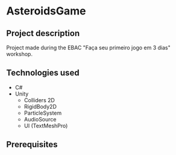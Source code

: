 # AsteroidsGame

## Project description
Project made during the EBAC "Faça seu primeiro jogo em 3 dias" workshop.

## Technologies used
* C#
* Unity
  * Colliders 2D
  * RigidBody2D
  * ParticleSystem
  * AudioSource
  * UI (TextMeshPro)

## Prerequisites

